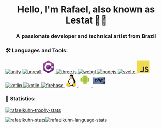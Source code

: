<h1 align="center">Hello, I'm Rafael, also known as Lestat 👨‍💻</h1>
<h3 align="center">A passionate developer and technical artist from Brazil</h3>

<h3 align="left">🛠️ Languages and Tools:</h3>
<p align="left">

  <a href="https://unity.com/" target="_blank"> <img src="https://user-images.githubusercontent.com/47254941/130636508-e56bf9ca-984d-4c66-9544-4409d02a34b3.png" alt="unity" width="40" height="40"/></a>
  <a href="https://unrealengine.com/" target="_blank"> <img src="https://user-images.githubusercontent.com/47254941/130640251-b08ed324-2fb9-4510-8dca-d58216d9171e.png" alt="unreal" width="40" height="40"/>
  </a>
  <a href="https://docs.microsoft.com/en-us/dotnet/csharp/" target="_blank"> <img src="https://raw.githubusercontent.com/devicons/devicon/master/icons/csharp/csharp-original.svg" alt="csharp" width="40" height="40"/>
  </a>
  <a href="https://threejs.org/" target="_blank"> <img src="https://user-images.githubusercontent.com/47254941/130335208-e854193e-b5fe-48e2-8e15-70d0e42a5ee7.png" alt="three.js" width="40" height="40"/>
  </a>
  <a href="https://get.webgl.org/" target="_blank"> <img src="https://upload.wikimedia.org/wikipedia/commons/thumb/2/25/WebGL_Logo.svg/1920px-WebGL_Logo.svg.png" alt="webgl" width="120" height="40"/>
  </a>
  <a href="https://nodejs.org" target="_blank"> <img src="https://user-images.githubusercontent.com/47254941/130639227-c69c6c4d-8fd9-4a21-b8f8-6585dca27d8e.png" alt="nodejs" width="40" height="40"/>
  </a>
  <a href="https://svelte.dev/" target="_blank"> <img src="https://user-images.githubusercontent.com/47254941/129569484-19ba0d2c-fa27-4532-9752-dd488d181109.png" alt="svelte" width="40" height="40"/>
  </a>
  <a href="https://developer.mozilla.org/en-US/docs/Web/JavaScript" target="_blank"> <img src="https://raw.githubusercontent.com/devicons/devicon/master/icons/javascript/javascript-original.svg" alt="javascript" width="40" height="40"/>
  </a>
  <a href="https://kotlinlang.org" target="_blank"> <img src="https://www.vectorlogo.zone/logos/kotlinlang/kotlinlang-icon.svg" alt="kotlin" width="40" height="40"/>
  </a>
  </a>
  <a href="https://www.gnu.org/software/bash/" target="_blank"> <img src="https://user-images.githubusercontent.com/47254941/131052392-36ff9bb5-4703-499c-af92-a78481a2fa91.png" alt="kotlin" width="40" height="40"/>
  </a>
  <a href="https://firebase.google.com/" target="_blank"> <img src="https://www.vectorlogo.zone/logos/firebase/firebase-icon.svg" alt="firebase" width="40" height="40"/>
  </a>
  <a href="https://www.linux.org/" target="_blank"> <img src="https://raw.githubusercontent.com/devicons/devicon/master/icons/linux/linux-original.svg" alt="linux" width="40" height="40"/>
  </a>
  <a href="https://developer.android.com" target="_blank"> <img src="https://raw.githubusercontent.com/devicons/devicon/master/icons/android/android-original-wordmark.svg" alt="android" width="40" height="40"/>
  </a>
  <a href="https://www.php.net" target="_blank"> <img src="https://raw.githubusercontent.com/devicons/devicon/master/icons/php/php-original.svg" alt="php" width="40" height="40"/>
  </a>
  
</p>






<h3 align="left">🧐 Statistics:</h3>

<p align="left"><a href="https://github.com/ryo-ma/github-profile-trophy"><img src="https://github-profile-trophy.vercel.app/?username=rafaelkuhn&theme=monokai&row=1" alt="rafaelkuhn-trophy-stats" /></a> </p>

<p><a href="https://github.com/anuraghazra/github-readme-stats"><img align="left" src="https://github-readme-stats.vercel.app/api?username=rafaelkuhn&theme=dracula&layout=compact&locale=en&hide_rank=true&bg_color=30,bf0010,720b98&hide=stars" height="160" alt="rafaelkuhn-stats" /></a></p>

<p><a href="https://github.com/anuraghazra/github-readme-stats"><img align="left" src="https://github-readme-stats.vercel.app/api/top-langs?username=rafaelkuhn&theme=dracula&layout=compact&locale=en&bg_color=30,bf0010,720b98&langs_count=6&hide=html,css" height="160" alt="rafaelkuhn-language-stats" /></a></p>
